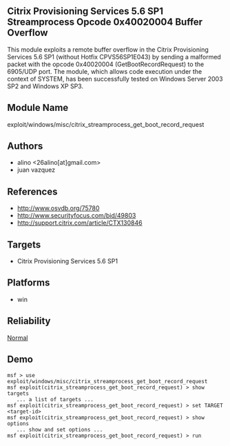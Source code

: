 ## Citrix Provisioning Services 5.6 SP1 Streamprocess Opcode 0x40020004 Buffer Overflow

This module exploits a remote buffer overflow in the Citrix 
Provisioning Services 5.6 SP1 (without Hotfix CPVS56SP1E043) 
by sending a malformed packet with the opcode 0x40020004 
(GetBootRecordRequest) to the 6905/UDP port. The module, 
which allows code execution under the context of SYSTEM, has 
been successfully tested on Windows Server 2003 SP2 and 
Windows XP SP3.


## Module Name
exploit/windows/misc/citrix_streamprocess_get_boot_record_request

## Authors
* alino <26alino[at]gmail.com>
* juan vazquez


## References
* http://www.osvdb.org/75780
* http://www.securityfocus.com/bid/49803
* http://support.citrix.com/article/CTX130846



## Targets
* Citrix Provisioning Services 5.6 SP1


## Platforms
* win

## Reliability
[Normal](https://github.com/rapid7/metasploit-framework/wiki/Exploit-Ranking)

## Demo

```
msf > use exploit/windows/misc/citrix_streamprocess_get_boot_record_request
msf exploit(citrix_streamprocess_get_boot_record_request) > show targets
   ... a list of targets ...
msf exploit(citrix_streamprocess_get_boot_record_request) > set TARGET <target-id>
msf exploit(citrix_streamprocess_get_boot_record_request) > show options
   ... show and set options ...
msf exploit(citrix_streamprocess_get_boot_record_request) > run
```
    
    